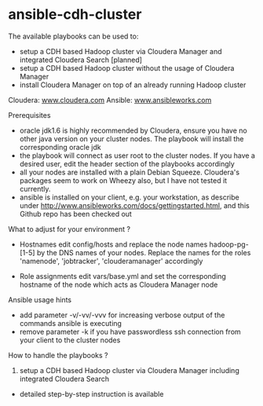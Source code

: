 ansible-cdh-cluster
===================

The available playbooks can be used to:
- setup a CDH based Hadoop cluster via Cloudera Manager and integrated Cloudera Search
[planned]
- setup a CDH based Hadoop cluster without the usage of Cloudera Manager
- install Cloudera Manager on top of an already running Hadoop cluster

Cloudera: www.cloudera.com
Ansible: www.ansibleworks.com

Prerequisites

- oracle jdk1.6 is highly recommended by Cloudera, ensure you have no other java
  version on your cluster nodes. The playbook will install the corresponding
  oracle jdk
- the playbook will connect as user root to the cluster nodes. If you have a desired
  user, edit the header section of the playbooks accordingly
- all your nodes are installed with a plain Debian Squeeze. Cloudera's packages seem
  to work on Wheezy also, but I have not tested it currently.
- ansible is installed on your client, e.g. your workstation, as describe under
  http://www.ansibleworks.com/docs/gettingstarted.html, and this Github repo
  has been checked out

What to adjust for your environment ?

- Hostnames
  edit config/hosts and replace the node names hadoop-pg-[1-5] by the DNS names
  of your nodes.
  Replace the names for the roles 'namenode', 'jobtracker', 'clouderamanager' accordingly

- Role assignments
  edit vars/base.yml and set the corresponding hostname of the node which acts
  as Cloudera Manager node

Ansible usage hints

- add parameter -v/-vv/-vvv for increasing verbose output of the commands
  ansible is executing
- remove parameter -k if you have passwordless ssh connection from your client
  to the cluster nodes

How to handle the playbooks ?

1. setup a CDH based Hadoop cluster via Cloudera Manager including integrated Cloudera Search
- detailed step-by-step instruction is available
